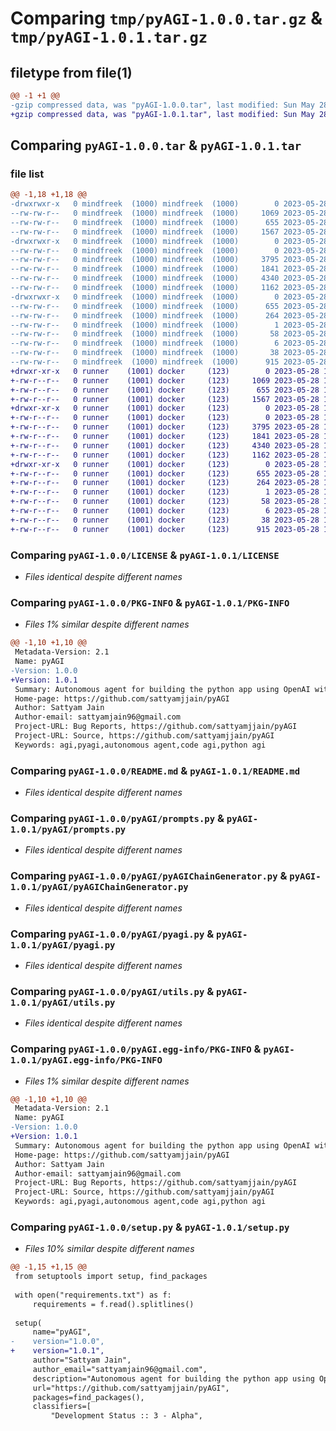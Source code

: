 # Comparing `tmp/pyAGI-1.0.0.tar.gz` & `tmp/pyAGI-1.0.1.tar.gz`

## filetype from file(1)

```diff
@@ -1 +1 @@
-gzip compressed data, was "pyAGI-1.0.0.tar", last modified: Sun May 28 13:22:30 2023, max compression
+gzip compressed data, was "pyAGI-1.0.1.tar", last modified: Sun May 28 13:38:15 2023, max compression
```

## Comparing `pyAGI-1.0.0.tar` & `pyAGI-1.0.1.tar`

### file list

```diff
@@ -1,18 +1,18 @@
-drwxrwxr-x   0 mindfreek  (1000) mindfreek  (1000)        0 2023-05-28 13:22:30.561172 pyAGI-1.0.0/
--rw-rw-r--   0 mindfreek  (1000) mindfreek  (1000)     1069 2023-05-28 13:16:45.000000 pyAGI-1.0.0/LICENSE
--rw-rw-r--   0 mindfreek  (1000) mindfreek  (1000)      655 2023-05-28 13:22:30.557172 pyAGI-1.0.0/PKG-INFO
--rw-rw-r--   0 mindfreek  (1000) mindfreek  (1000)     1567 2023-05-28 13:15:12.000000 pyAGI-1.0.0/README.md
-drwxrwxr-x   0 mindfreek  (1000) mindfreek  (1000)        0 2023-05-28 13:22:30.557172 pyAGI-1.0.0/pyAGI/
--rw-rw-r--   0 mindfreek  (1000) mindfreek  (1000)        0 2023-05-28 13:07:03.000000 pyAGI-1.0.0/pyAGI/__init__.py
--rw-rw-r--   0 mindfreek  (1000) mindfreek  (1000)     3795 2023-05-28 11:48:25.000000 pyAGI-1.0.0/pyAGI/prompts.py
--rw-rw-r--   0 mindfreek  (1000) mindfreek  (1000)     1841 2023-05-28 13:02:39.000000 pyAGI-1.0.0/pyAGI/pyAGIChainGenerator.py
--rw-rw-r--   0 mindfreek  (1000) mindfreek  (1000)     4340 2023-05-28 13:02:56.000000 pyAGI-1.0.0/pyAGI/pyagi.py
--rw-rw-r--   0 mindfreek  (1000) mindfreek  (1000)     1162 2023-05-28 11:44:03.000000 pyAGI-1.0.0/pyAGI/utils.py
-drwxrwxr-x   0 mindfreek  (1000) mindfreek  (1000)        0 2023-05-28 13:22:30.557172 pyAGI-1.0.0/pyAGI.egg-info/
--rw-rw-r--   0 mindfreek  (1000) mindfreek  (1000)      655 2023-05-28 13:22:30.000000 pyAGI-1.0.0/pyAGI.egg-info/PKG-INFO
--rw-rw-r--   0 mindfreek  (1000) mindfreek  (1000)      264 2023-05-28 13:22:30.000000 pyAGI-1.0.0/pyAGI.egg-info/SOURCES.txt
--rw-rw-r--   0 mindfreek  (1000) mindfreek  (1000)        1 2023-05-28 13:22:30.000000 pyAGI-1.0.0/pyAGI.egg-info/dependency_links.txt
--rw-rw-r--   0 mindfreek  (1000) mindfreek  (1000)       58 2023-05-28 13:22:30.000000 pyAGI-1.0.0/pyAGI.egg-info/requires.txt
--rw-rw-r--   0 mindfreek  (1000) mindfreek  (1000)        6 2023-05-28 13:22:30.000000 pyAGI-1.0.0/pyAGI.egg-info/top_level.txt
--rw-rw-r--   0 mindfreek  (1000) mindfreek  (1000)       38 2023-05-28 13:22:30.561172 pyAGI-1.0.0/setup.cfg
--rw-rw-r--   0 mindfreek  (1000) mindfreek  (1000)      915 2023-05-28 13:07:05.000000 pyAGI-1.0.0/setup.py
+drwxr-xr-x   0 runner    (1001) docker     (123)        0 2023-05-28 13:38:15.129948 pyAGI-1.0.1/
+-rw-r--r--   0 runner    (1001) docker     (123)     1069 2023-05-28 13:38:04.000000 pyAGI-1.0.1/LICENSE
+-rw-r--r--   0 runner    (1001) docker     (123)      655 2023-05-28 13:38:15.129948 pyAGI-1.0.1/PKG-INFO
+-rw-r--r--   0 runner    (1001) docker     (123)     1567 2023-05-28 13:38:04.000000 pyAGI-1.0.1/README.md
+drwxr-xr-x   0 runner    (1001) docker     (123)        0 2023-05-28 13:38:15.125947 pyAGI-1.0.1/pyAGI/
+-rw-r--r--   0 runner    (1001) docker     (123)        0 2023-05-28 13:38:04.000000 pyAGI-1.0.1/pyAGI/__init__.py
+-rw-r--r--   0 runner    (1001) docker     (123)     3795 2023-05-28 13:38:04.000000 pyAGI-1.0.1/pyAGI/prompts.py
+-rw-r--r--   0 runner    (1001) docker     (123)     1841 2023-05-28 13:38:04.000000 pyAGI-1.0.1/pyAGI/pyAGIChainGenerator.py
+-rw-r--r--   0 runner    (1001) docker     (123)     4340 2023-05-28 13:38:04.000000 pyAGI-1.0.1/pyAGI/pyagi.py
+-rw-r--r--   0 runner    (1001) docker     (123)     1162 2023-05-28 13:38:04.000000 pyAGI-1.0.1/pyAGI/utils.py
+drwxr-xr-x   0 runner    (1001) docker     (123)        0 2023-05-28 13:38:15.129948 pyAGI-1.0.1/pyAGI.egg-info/
+-rw-r--r--   0 runner    (1001) docker     (123)      655 2023-05-28 13:38:15.000000 pyAGI-1.0.1/pyAGI.egg-info/PKG-INFO
+-rw-r--r--   0 runner    (1001) docker     (123)      264 2023-05-28 13:38:15.000000 pyAGI-1.0.1/pyAGI.egg-info/SOURCES.txt
+-rw-r--r--   0 runner    (1001) docker     (123)        1 2023-05-28 13:38:15.000000 pyAGI-1.0.1/pyAGI.egg-info/dependency_links.txt
+-rw-r--r--   0 runner    (1001) docker     (123)       58 2023-05-28 13:38:15.000000 pyAGI-1.0.1/pyAGI.egg-info/requires.txt
+-rw-r--r--   0 runner    (1001) docker     (123)        6 2023-05-28 13:38:15.000000 pyAGI-1.0.1/pyAGI.egg-info/top_level.txt
+-rw-r--r--   0 runner    (1001) docker     (123)       38 2023-05-28 13:38:15.129948 pyAGI-1.0.1/setup.cfg
+-rw-r--r--   0 runner    (1001) docker     (123)      915 2023-05-28 13:38:04.000000 pyAGI-1.0.1/setup.py
```

### Comparing `pyAGI-1.0.0/LICENSE` & `pyAGI-1.0.1/LICENSE`

 * *Files identical despite different names*

### Comparing `pyAGI-1.0.0/PKG-INFO` & `pyAGI-1.0.1/PKG-INFO`

 * *Files 1% similar despite different names*

```diff
@@ -1,10 +1,10 @@
 Metadata-Version: 2.1
 Name: pyAGI
-Version: 1.0.0
+Version: 1.0.1
 Summary: Autonomous agent for building the python app using OpenAI with AGI concept
 Home-page: https://github.com/sattyamjjain/pyAGI
 Author: Sattyam Jain
 Author-email: sattyamjain96@gmail.com
 Project-URL: Bug Reports, https://github.com/sattyamjjain/pyAGI
 Project-URL: Source, https://github.com/sattyamjjain/pyAGI
 Keywords: agi,pyagi,autonomous agent,code agi,python agi
```

### Comparing `pyAGI-1.0.0/README.md` & `pyAGI-1.0.1/README.md`

 * *Files identical despite different names*

### Comparing `pyAGI-1.0.0/pyAGI/prompts.py` & `pyAGI-1.0.1/pyAGI/prompts.py`

 * *Files identical despite different names*

### Comparing `pyAGI-1.0.0/pyAGI/pyAGIChainGenerator.py` & `pyAGI-1.0.1/pyAGI/pyAGIChainGenerator.py`

 * *Files identical despite different names*

### Comparing `pyAGI-1.0.0/pyAGI/pyagi.py` & `pyAGI-1.0.1/pyAGI/pyagi.py`

 * *Files identical despite different names*

### Comparing `pyAGI-1.0.0/pyAGI/utils.py` & `pyAGI-1.0.1/pyAGI/utils.py`

 * *Files identical despite different names*

### Comparing `pyAGI-1.0.0/pyAGI.egg-info/PKG-INFO` & `pyAGI-1.0.1/pyAGI.egg-info/PKG-INFO`

 * *Files 1% similar despite different names*

```diff
@@ -1,10 +1,10 @@
 Metadata-Version: 2.1
 Name: pyAGI
-Version: 1.0.0
+Version: 1.0.1
 Summary: Autonomous agent for building the python app using OpenAI with AGI concept
 Home-page: https://github.com/sattyamjjain/pyAGI
 Author: Sattyam Jain
 Author-email: sattyamjain96@gmail.com
 Project-URL: Bug Reports, https://github.com/sattyamjjain/pyAGI
 Project-URL: Source, https://github.com/sattyamjjain/pyAGI
 Keywords: agi,pyagi,autonomous agent,code agi,python agi
```

### Comparing `pyAGI-1.0.0/setup.py` & `pyAGI-1.0.1/setup.py`

 * *Files 10% similar despite different names*

```diff
@@ -1,15 +1,15 @@
 from setuptools import setup, find_packages
 
 with open("requirements.txt") as f:
     requirements = f.read().splitlines()
 
 setup(
     name="pyAGI",
-    version="1.0.0",
+    version="1.0.1",
     author="Sattyam Jain",
     author_email="sattyamjain96@gmail.com",
     description="Autonomous agent for building the python app using OpenAI with AGI concept",
     url="https://github.com/sattyamjjain/pyAGI",
     packages=find_packages(),
     classifiers=[
         "Development Status :: 3 - Alpha",
```

